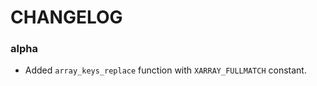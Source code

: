 CHANGELOG
=============================

### alpha

- Added `array_keys_replace` function with `XARRAY_FULLMATCH` constant.

